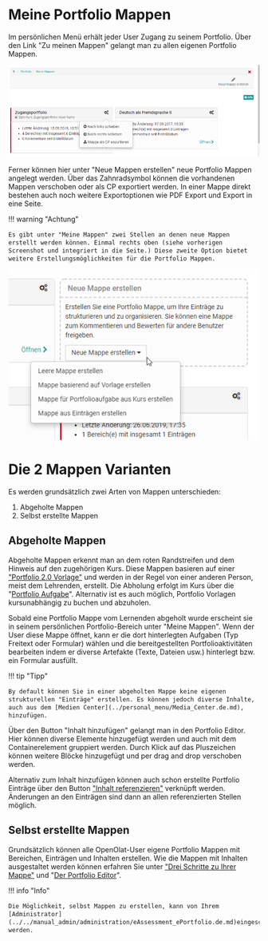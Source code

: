 # Meine Portfolio Mappen

Im persönlichen Menü erhält jeder User Zugang zu seinem Portfolio. Über den Link "Zu meinen Mappen" gelangt man zu allen eigenen Portfolio Mappen.

![meine_mappen.png](assets/portfolio_meine_mappen.png)

Ferner können hier unter "Neue Mappen erstellen" neue Portfolio Mappen angelegt werden. Über das Zahnradsymbol können die vorhandenen Mappen verschoben oder als CP exportiert werden. In einer Mappe direkt bestehen auch noch weitere Exportoptionen wie PDF Export und Export in eine Seite.

!!! warning "Achtung"

    Es gibt unter "Meine Mappen" zwei Stellen an denen neue Mappen erstellt werden können. Einmal rechts oben (siehe vorherigen Screenshot und integriert in die Seite.) Diese zweite Option bietet weitere Erstellungsmöglichkeiten für die Portfolio Mappen.

![mappe_erstellen.png](assets/portfolio_mappe_erstellen2.jpg.png)

# Die 2 Mappen Varianten

Es werden grundsätzlich zwei Arten von Mappen unterschieden:

1. Abgeholte Mappen
2. Selbst erstellte Mappen

## Abgeholte Mappen

Abgeholte Mappen erkennt man an dem roten Randstreifen und dem Hinweis auf den zugehörigen Kurs. Diese Mappen basieren auf einer ["Portfolio 2.0 Vorlage"](../learningresources/Portfolio_template_Creation.de.md) und werden in der Regel von einer anderen Person, meist dem Lehrenden, erstellt. Die Abholung erfolgt im Kurs über die "[Portfolio Aufgabe](../learningresources/Course_Element_Portfolio_Task.de.md)". Alternativ ist es auch möglich, Portfolio Vorlagen kursunabhängig zu buchen und abzuholen.

Sobald eine Portfolio Mappe vom Lernenden abgeholt wurde erscheint sie in seinem persönlichen Portfolio-Bereich unter "Meine Mappen". Wenn der User diese Mappe öffnet, kann er die dort hinterlegten Aufgaben (Typ Freitext oder Formular) wählen und die bereitgestellten Portfolioaktivitäten bearbeiten indem er diverse Artefakte (Texte, Dateien usw.) hinterlegt bzw. ein Formular ausfüllt.

!!! tip "Tipp"

    By default können Sie in einer abgeholten Mappe keine eigenen strukturellen "Einträge" erstellen. Es können jedoch diverse Inhalte, auch aus dem [Medien Center](../personal_menu/Media_Center.de.md), hinzufügen.

Über den Button "Inhalt hinzufügen" gelangt man in den Portfolio Editor. Hier können diverse Elemente hinzugefügt werden und auch mit dem Containerelement gruppiert werden. Durch Klick auf das Pluszeichen können weitere Blöcke hinzugefügt und per drag and drop verschoben werden.

Alternativ zum Inhalt hinzufügen können auch schon erstellte Portfolio Einträge über den Button ["Inhalt referenzieren"](Multiple_use_of_entries.de.md) verknüpft werden. Änderungen an den Einträgen sind dann an allen referenzierten Stellen möglich.

## Selbst erstellte Mappen

Grundsätzlich können alle OpenOlat-User eigene Portfolio Mappen mit Bereichen, Einträgen und Inhalten erstellen. Wie die Mappen mit Inhalten ausgestaltet werden können erfahren Sie unter ["Drei Schritte zu Ihrer Mappe"](../portfolio/Three_steps_to_your_portfolio_binder.de.md) und "[Der Portfolio Editor](The_portfolio_editor.de.md)".

!!! info "Info"
    
    Die Möglichkeit, selbst Mappen zu erstellen, kann von Ihrem [Administrator](../../manual_admin/administration/eAssessment_ePortfolio.de.md)eingeschränkt werden.

    

